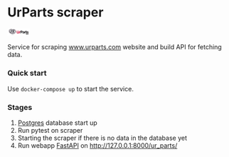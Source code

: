 # UrParts scraper
<img src="UrParts-company.jpeg" alt="UrPartsLogo" width="50"/>

Service for scraping www.urparts.com website and build API for fetching data.

### Quick start
Use ```docker-compose up``` to start the service.

### Stages
1. [Postgres](https://www.postgresql.org/) database start up
2. Run pytest on scraper
3. Starting the scraper if there is no data in the database yet
4. Run webapp [FastAPI](https://fastapi.tiangolo.com/) on http://127.0.0.1:8000/ur_parts/

